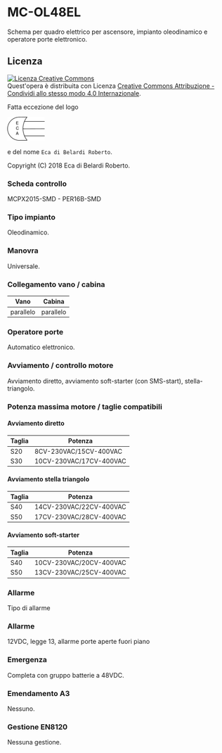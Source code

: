 # MC-OL48EL

Schema per quadro elettrico per ascensore, impianto
oleodinamico e operatore porte elettronico.

## Licenza

<a rel="license" href="http://creativecommons.org/licenses/by-sa/4.0/"><img alt="Licenza Creative Commons" style="border-width:0" src="https://i.creativecommons.org/l/by-sa/4.0/88x31.png" /></a><br />Quest'opera è distribuita con Licenza <a rel="license" href="http://creativecommons.org/licenses/by-sa/4.0/">Creative Commons Attribuzione - Condividi allo stesso modo 4.0 Internazionale</a>.

Fatta eccezione del logo

![logo](./assets/images/eca-logo.png)

e del nome `Eca di Belardi Roberto`.

Copyright (C) 2018  Eca di Belardi Roberto.

### Scheda controllo
MCPX2015-SMD - PER16B-SMD

### Tipo impianto
Oleodinamico.

### Manovra
Universale.

### Collegamento vano / cabina
Vano|Cabina
---|---
parallelo|  parallelo

### Operatore porte
Automatico elettronico.

### Avviamento / controllo motore
Avviamento diretto, avviamento soft-starter (con SMS-start), stella-triangolo.

### Potenza massima motore / taglie compatibili

#### Avviamento diretto
Taglia|Potenza
---|---
S20|8CV-230VAC/15CV-400VAC
S30|10CV-230VAC/17CV-400VAC

#### Avviamento stella triangolo
Taglia|Potenza
---|---
S40|14CV-230VAC/22CV-400VAC
S50|17CV-230VAC/28CV-400VAC

#### Avviamento soft-starter
Taglia|Potenza
---|---
S40|10CV-230VAC/20CV-400VAC
S50|13CV-230VAC/25CV-400VAC

### Allarme
Tipo di allarme

### Allarme
12VDC, legge 13, allarme porte aperte fuori piano

### Emergenza
Completa con gruppo batterie a 48VDC.

### Emendamento A3
Nessuno.

### Gestione EN8120

Nessuna gestione.
